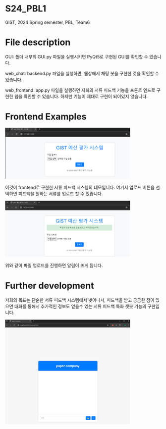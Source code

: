 # S24_PBL1
GIST, 2024 Spring semester, PBL, Team6

File description
================
GUI: 폴더 내부의 GUI.py 파일을 실행시키면 PyQt5로 구현된 GUI를 확인할 수 있습니다.

web_chat: backend.py 파일을 실행하면, 웹상에서 채팅 봇을 구현한 것을 확인할 수 있습니다.

web_frontend: app.py 파일을 실행하면 저희의 서류 피드백 기능을 프론트 엔드로 구현한 웹을 확인할 수 있습니다. 하지만 기능이 제대로 구현이 되어있지 않습니다.

Frontend Examples
=================

<img src="./img/example2.png" width="80%" height="30%" title="px(픽셀) 크기 설정" alt="Feedback demo"></img>

이것이 frontend로 구현한 서류 피드백 시스템의 데모입니다. 여기서 업로드 버튼을 선택하면 피드백을 원하는 서류를 업로드 할 수 있습니다.

<img src="./img/example1.png" width="80%" height="30%" title="px(픽셀) 크기 설정" alt="Feedback demo"></img>

위와 같이 파일 업로드를 진행하면 알림이 뜨게 됩니다.


Further development
==
저희의 목표는 단순한 서류 피드백 시스템에서 벗어나서, 피드백을 받고 궁금한 점이 있으면 대화를 통해서 추가적인 정보도 얻을수 있는 서류 피드백 특화 챗봇 기능의 구현입니다.

<img src="./img/example3.png" width="80%" height="30%" title="px(픽셀) 크기 설정" alt="Feedback demo"></img>
